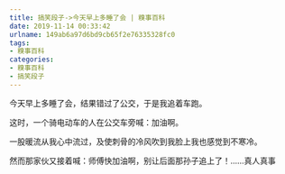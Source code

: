 ```yaml
---
title: 搞笑段子->今天早上多睡了会 | 糗事百科
date: 2019-11-14 00:33:42
urlname: 149ab6a97d6bd9cb65f2e76335328fc0
tags: 
- 糗事百科
categories:
- 糗事百科
- 搞笑段子
---
```

今天早上多睡了会，结果错过了公交，于是我追着车跑。

这时，一个骑电动车的人在公交车旁喊：加油啊。

一股暖流从我心中流过，及使刺骨的冷风吹到我脸上我也感觉到不寒冷。

然而那家伙又接着喊：师傅快加油啊，别让后面那孙子追上了！……真人真事


